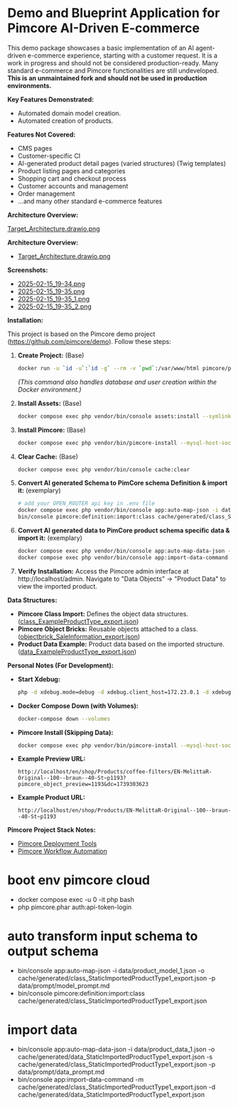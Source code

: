 # Demo and Blueprint Application for Pimcore AI-Driven E-commerce

This demo package showcases a basic implementation of an AI agent-driven e-commerce experience, starting with a customer request.  It is a work in progress and should not be considered production-ready.  Many standard e-commerce and Pimcore functionalities are still undeveloped.  **This is an unmaintained fork and should not be used in production environments.**

**Key Features Demonstrated:**

*   Automated domain model creation.
*   Automated creation of products.

**Features Not Covered:**

*   CMS pages
*   Customer-specific CI
*   AI-generated product detail pages (varied structures) (Twig templates)
*   Product listing pages and categories
*   Shopping cart and checkout process
*   Customer accounts and management
*   Order management
*   ...and many other standard e-commerce features

**Architecture Overview:**

[Target_Architecture.drawio.png](Target_Architecture.drawio.png)

**Architecture Overview:**

 - [Target_Architecture.drawio.png](Target_Architecture.drawio.png)

**Screenshots:**

 - [2025-02-15_19-34.png](2025-02-15_19-34.png)
 - [2025-02-15_19-35.png](2025-02-15_19-35.png)
 - [2025-02-15_19-35_1.png](2025-02-15_19-35_1.png)
 - [2025-02-15_19-35_2.png](2025-02-15_19-35_2.png)

**Installation:**

This project is based on the Pimcore demo project (https://github.com/pimcore/demo).  Follow these steps:

1.  **Create Project:** (Base)
    ```bash
    docker run -u `id -u`:`id -g` --rm -v `pwd`:/var/www/html pimcore/pimcore:php8.3-latest composer create-project --no-scripts patrickjaja/pimcore-ai-demo my-project
    ```
    *(This command also handles database and user creation within the Docker environment.)*

2.  **Install Assets:** (Base)
    ```bash
    docker compose exec php vendor/bin/console assets:install --symlink --relative
    ```

3.  **Install Pimcore:** (Base)
    ```bash
    docker compose exec php vendor/bin/pimcore-install --mysql-host-socket=db --mysql-username=pimcore --mysql-password=pimcore --mysql-database=pimcore
    ```

4.  **Clear Cache:** (Base)
    ```bash
    docker compose exec php vendor/bin/console cache:clear
    ```

5.  **Convert AI generated Schema to PimCore schema Definition & import it:** (exemplary)
    ```bash
    # add your OPEN_ROUTER api key in .env file
    docker compose exec php vendor/bin/console app:auto-map-json -i data/product_model_1.json -o cache/generated/class_StaticImportedProductType1_export.json -p data/prompt/model_prompt.md
    bin/console pimcore:definition:import:class cache/generated/class_StaticImportedProductType1_export.json
    ```

6.  **Convert AI generated data to PimCore product schema specific data & import it:** (exemplary)
    ```bash
    docker compose exec php vendor/bin/console app:auto-map-data-json -i data/product_data_1.json -o cache/generated/data_StaticImportedProductType1_export.json -s cache/generated/class_StaticImportedProductType1_export.json -p data/prompt/data_prompt.md
    docker compose exec php vendor/bin/console app:import-data-command -m cache/generated/class_StaticImportedProductType1_export.json -d cache/generated/data_StaticImportedProductType1_export.json
    ```

7.  **Verify Installation:** Access the Pimcore admin interface at http://localhost/admin. Navigate to "Data Objects" -> "Product Data" to view the imported product.

**Data Structures:**

*   **Pimcore Class Import:**  Defines the object data structures. ([class_ExampleProductType_export.json](class_ExampleProductType_export.json))
*   **Pimcore Object Bricks:** Reusable objects attached to a class. ([objectbrick_SaleInformation_export.json](objectbrick_SaleInformation_export.json))
*   **Product Data Example:** Product data based on the imported structure. ([data_ExampleProductType_export.json](data_ExampleProductType_export.json))

**Personal Notes (For Development):**

*   **Start Xdebug:**
    ```bash
    php -d xdebug.mode=debug -d xdebug.client_host=172.23.0.1 -d xdebug.client_port=9003 -d xdebug.idekey="PHPSTORM" -d xdebug.start_with_request=yes bin/console pimcore:definition:import:class class.json
    ```
*   **Docker Compose Down (with Volumes):**
    ```bash
    docker-compose down --volumes
    ```
*   **Pimcore Install (Skipping Data):**
    ```bash
    docker compose exec php vendor/bin/pimcore-install --mysql-host-socket=db --mysql-username=pimcore --mysql-password=pimcore --mysql-database=pimcore --skip-database-data --skip-database-data-dump
    ```
*   **Example Preview URL:**
    ```
    http://localhost/en/shop/Products/coffee-filters/EN-MelittaR-Original--100--braun--40-St~p1193?pimcore_object_preview=1193&dc=1739303623
    ```
*   **Example Product URL:**
    ```
    http://localhost/en/shop/Products/EN-MelittaR-Original--100--braun--40-St~p1193
    ```

**Pimcore Project Stack Notes:**

*   [Pimcore Deployment Tools](https://docs.pimcore.com/platform/Pimcore/Deployment/Deployment_Tools/#potentially-useful-commands)
*   [Pimcore Workflow Automation](https://docs.pimcore.com/platform/Workflow_Automation/Work_with_WAI)

 # boot env pimcore cloud
 - docker compose exec -u 0 -it php bash
 - php pimcore.phar auth:api-token-login

 # auto transform input schema to output schema
 - bin/console app:auto-map-json -i data/product_model_1.json -o cache/generated/class_StaticImportedProductType1_export.json -p data/prompt/model_prompt.md
 - bin/console pimcore:definition:import:class cache/generated/class_StaticImportedProductType1_export.json

# import data
 - bin/console app:auto-map-data-json -i data/product_data_1.json -o cache/generated/data_StaticImportedProductType1_export.json -s cache/generated/class_StaticImportedProductType1_export.json -p data/prompt/data_prompt.md
 - bin/console app:import-data-command -m cache/generated/class_StaticImportedProductType1_export.json -d cache/generated/data_StaticImportedProductType1_export.json
